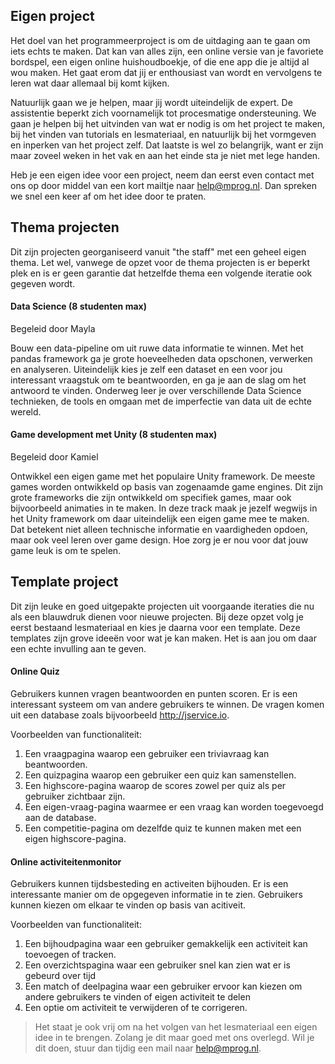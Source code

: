 ## Eigen project

Het doel van het programmeerproject is om de uitdaging aan te gaan om iets echts te maken. Dat kan van alles zijn, een online versie van je favoriete bordspel, een eigen online huishoudboekje, of die ene app die je altijd al wou maken. Het gaat erom dat jij er enthousiast van wordt en vervolgens te leren wat daar allemaal bij komt kijken.

Natuurlijk gaan we je helpen, maar jij wordt uiteindelijk de expert. De assistentie beperkt zich voornamelijk tot procesmatige ondersteuning. We gaan je helpen bij het uitvinden van wat er nodig is om het project te maken, bij het vinden van tutorials en lesmateriaal, en natuurlijk bij het vormgeven en inperken van het project zelf. Dat laatste is wel zo belangrijk, want er zijn maar zoveel weken in het vak en aan het einde sta je niet met lege handen.

Heb je een eigen idee voor een project, neem dan eerst even contact met ons op door middel van een kort mailtje naar help@mprog.nl. Dan spreken we snel een keer af om het idee door te praten. 


## Thema projecten

Dit zijn projecten georganiseerd vanuit "the staff" met een geheel eigen thema. Let wel, vanwege de opzet voor de thema projecten is er beperkt plek en is er geen garantie dat hetzelfde thema een volgende iteratie ook gegeven wordt.

#### Data Science (8 studenten max)
Begeleid door Mayla

Bouw een data-pipeline om uit ruwe data informatie te winnen. Met het pandas framework ga je grote hoeveelheden data opschonen, verwerken en analyseren. Uiteindelijk kies je zelf een dataset en een voor jou interessant vraagstuk om te beantwoorden, en ga je aan de slag om het antwoord te vinden. Onderweg leer je over verschillende Data Science technieken, de tools en omgaan met de imperfectie van data uit de echte wereld.


#### Game development met Unity (8 studenten max)
Begeleid door Kamiel

Ontwikkel een eigen game met het populaire Unity framework. De meeste games worden ontwikkeld op basis van zogenaamde game engines. Dit zijn grote frameworks die zijn ontwikkeld om specifiek games, maar ook bijvoorbeeld animaties in te maken. In deze track maak je jezelf wegwijs in het Unity framework om daar uiteindelijk een eigen game mee te maken. Dat betekent niet alleen technische informatie en vaardigheden opdoen, maar ook veel leren over game design. Hoe zorg je er nou voor dat jouw game leuk is om te spelen.


## Template project

Dit zijn leuke en goed uitgepakte projecten uit voorgaande iteraties die nu als een blauwdruk dienen voor nieuwe projecten. Bij deze opzet volg je eerst bestaand lesmateriaal en kies je daarna voor een template. Deze templates zijn grove ideeën voor wat je kan maken. Het is aan jou om daar een echte invulling aan te geven. 

#### Online Quiz

Gebruikers kunnen vragen beantwoorden en punten scoren. Er is een interessant systeem om van andere gebruikers te winnen. De vragen komen uit een database zoals bijvoorbeeld http://jservice.io.

Voorbeelden van functionaliteit:

1. Een vraagpagina waarop een gebruiker een triviavraag kan beantwoorden.
2. Een quizpagina waarop een gebruiker een quiz kan samenstellen.
3. Een highscore-pagina waarop de scores zowel per quiz als per gebruiker zichtbaar zijn.
4. Een eigen-vraag-pagina waarmee er een vraag kan worden toegevoegd aan de database.
5. Een competitie-pagina om dezelfde quiz te kunnen maken met een eigen highscore-pagina.

#### Online activiteitenmonitor

Gebruikers kunnen tijdsbesteding en activeiten bijhouden. Er is een interessante manier om de opgegeven informatie in te zien. Gebruikers kunnen kiezen om elkaar te vinden op basis van acitiveit.

Voorbeelden van functionaliteit:

1. Een bijhoudpagina waar een gebruiker gemakkelijk een activiteit kan toevoegen of tracken.
2. Een overzichtspagina waar een gebruiker snel kan zien wat er is gebeurd over tijd
3. Een match of deelpagina waar een gebruiker ervoor kan kiezen om andere gebruikers te vinden of eigen activiteit te delen
4. Een optie om activiteit te verwijderen of te corrigeren.


> Het staat je ook vrij om na het volgen van het lesmateriaal een eigen idee in te brengen. Zolang je dit maar goed met ons overlegd. Wil je dit doen, stuur dan tijdig een mail naar help@mprog.nl.